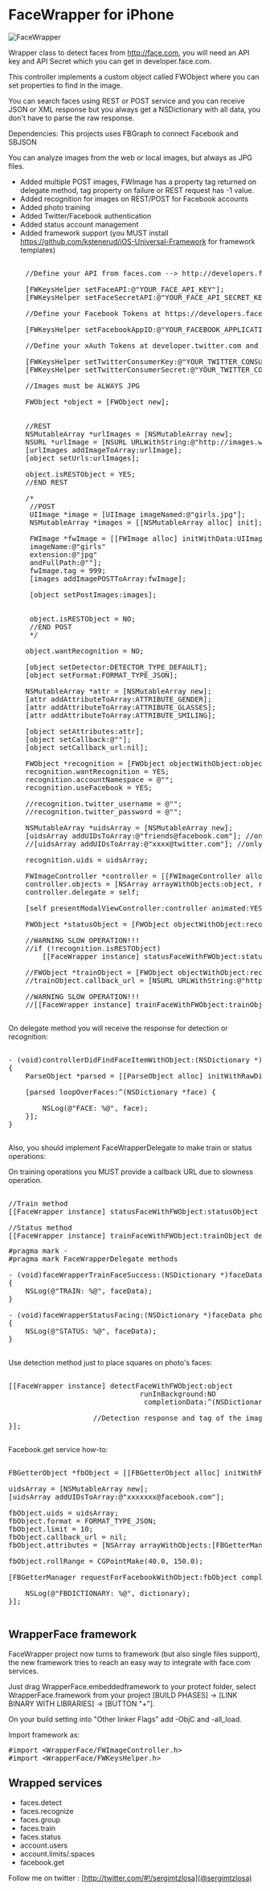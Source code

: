 FaceWrapper for iPhone
===================

![FaceWrapper](https://github.com/sergiomtzlosa/faceWrapper-iphone/raw/master/faceWrapper-iphone.png)

Wrapper class to detect faces from http://face.com, you will need an API key and API Secret which you can get in developer.face.com.

This controller implements a custom object called FWObject where you can set properties to find in the image.

You can search faces using REST or POST service and you can receive JSON or XML response but you always get a NSDictionary with all data, you don't have to parse the raw response.

Dependencies: This projects uses FBGraph to connect Facebook and SBJSON

You can analyze images from the web or local images, but always as JPG files.

* Added multiple POST images, FWImage has a property tag returned on delegate method, tag property on failure or REST request has -1 value.
* Added recognition for images on REST/POST for Facebook accounts
* Added photo training
* Added Twitter/Facebook authentication
* Added status account management
* Added framework support (you MUST install https://github.com/kstenerud/iOS-Universal-Framework for framework templates)

<pre>

    //Define your API from faces.com --> http://developers.face.com/account/
    
    [FWKeysHelper setFaceAPI:@"YOUR_FACE_API_KEY"];
    [FWKeysHelper setFaceSecretAPI:@"YOUR_FACE_API_SECRET_KEY"];
    
    //Define your Facebook Tokens at https://developers.facebook.com and set them in your face.com account

    [FWKeysHelper setFacebookAppID:@"YOUR_FACEBOOK_APPLICATION_ID"];
    
    //Define your xAuth Tokens at developer.twitter.com and set them in your face.com account
    
    [FWKeysHelper setTwitterConsumerKey:@"YOUR_TWITTER_CONSUMER_KEY"];
    [FWKeysHelper setTwitterConsumerSecret:@"YOUR_TWITTER_CONSUMER_SECRET"];
    
    //Images must be ALWAYS JPG
    
    FWObject *object = [FWObject new];
    
    
    //REST
    NSMutableArray *urlImages = [NSMutableArray new];
    NSURL *urlImage = [NSURL URLWithString:@"http://images.wikia.com/powerrangers/images/f/fe/ActorJohnCho_John_Shea_55027822.jpg"];
    [urlImages addImageToArray:urlImage];
    [object setUrls:urlImages];
    
    object.isRESTObject = YES;
    //END REST
    
    /*
     //POST
     UIImage *image = [UIImage imageNamed:@"girls.jpg"];
     NSMutableArray *images = [[NSMutableArray alloc] init];
     
     FWImage *fwImage = [[FWImage alloc] initWithData:UIImageJPEGRepresentation(image, 1.0)
     imageName:@"girls"
     extension:@"jpg"
     andFullPath:@""];
     fwImage.tag = 999;
     [images addImagePOSTToArray:fwImage];
     
     [object setPostImages:images];
     
     
     object.isRESTObject = NO;
     //END POST
     */
    
    object.wantRecognition = NO;
    
    [object setDetector:DETECTOR_TYPE_DEFAULT];
    [object setFormat:FORMAT_TYPE_JSON];
    
    NSMutableArray *attr = [NSMutableArray new];
    [attr addAttributeToArray:ATTRIBUTE_GENDER];
    [attr addAttributeToArray:ATTRIBUTE_GLASSES];
    [attr addAttributeToArray:ATTRIBUTE_SMILING];
    
    [object setAttributes:attr];
    [object setCallback:@""];
    [object setCallback_url:nil];
    
    FWObject *recognition = [FWObject objectWithObject:object];
    recognition.wantRecognition = YES;
    recognition.accountNamespace = @"";
    recognition.useFacebook = YES;
    
    //recognition.twitter_username = @"";
    //recognition.twitter_password = @"";
    
    NSMutableArray *uidsArray = [NSMutableArray new];
    [uidsArray addUIDsToArray:@"friends@facebook.com"]; //only for facebook authentication
    //[uidsArray addUIDsToArray:@"xxxx@twitter.com"]; //only for twitter authentication
    
    recognition.uids = uidsArray;
    
    FWImageController *controller = [[FWImageController alloc] initWithNibName:@"FWImageController" bundle:nil];
    controller.objects = [NSArray arrayWithObjects:object, recognition, nil];
    controller.delegate = self;
    
    [self presentModalViewController:controller animated:YES];
    
    FWObject *statusObject = [FWObject objectWithObject:recognition];

    //WARNING SLOW OPERATION!!!
    //if (!recognition.isRESTObject)
        [[FaceWrapper instance] statusFaceWithFWObject:statusObject delegate:self]; //POST ONLY
    
    //FWObject *trainObject = [FWObject objectWithObject:recognition];
    //trainObject.callback_url = [NSURL URLWithString:@"http://www.facebook.com/connect/login_success.html"]; //dummy callback URL
    
    //WARNING SLOW OPERATION!!!
    //[[FaceWrapper instance] trainFaceWithFWObject:trainObject delegate:self runInBackground:NO];

</pre>

On delegate method you will receive the response for detection or recognition:

<pre>

- (void)controllerDidFindFaceItemWithObject:(NSDictionary *)faces postImageTag:(int)tag
{
    ParseObject *parsed = [[ParseObject alloc] initWithRawDictionary:faces];
    
    [parsed loopOverFaces:^(NSDictionary *face) {
        
        NSLog(@"FACE: %@", face);
    }];
}

</pre>

Also, you should implement FaceWrapperDelegate to make train or status operations:

On training operations you MUST provide a callback URL due to slowness operation.

<pre>

//Train method
[[FaceWrapper instance] statusFaceWithFWObject:statusObject delegate:self]; //POST ONLY

//Status method
[[FaceWrapper instance] trainFaceWithFWObject:trainObject delegate:self runInBackground:NO];
</pre>

<pre>
#pragma mark -
#pragma mark FaceWrapperDelegate methods

- (void)faceWrapperTrainFaceSuccess:(NSDictionary *)faceData photoTag:(int)tag
{
    NSLog(@"TRAIN: %@", faceData);
}

- (void)faceWrapperStatusFacing:(NSDictionary *)faceData photoTag:(int)tag
{
    NSLog(@"STATUS: %@", faceData);
}

</pre>

Use detection method just to place squares on photo's faces:

<pre>

[[FaceWrapper instance] detectFaceWithFWObject:object 
                               runInBackground:NO
                                completionData:^(NSDictionary *response, int tagImagePost) {

                    //Detection response and tag of the image
}];

</pre>

Facebook.get service how-to:

<pre>

FBGetterObject *fbObject = [[FBGetterObject alloc] initWithFWObject:recognition];

uidsArray = [NSMutableArray new];
[uidsArray addUIDsToArray:@"xxxxxxx@facebook.com"];

fbObject.uids = uidsArray;
fbObject.format = FORMAT_TYPE_JSON;
fbObject.limit = 10;
fbObject.callback_url = nil;
fbObject.attributes = [NSArray arrayWithObjects:[FBGetterManager objectFromFBAttribute:FBATTRIBUTE_GENDER_FEMALE], [FBGetterManager objectFromFBAttribute:FBATTRIBUTE_GLASSES_TRUE], [FBGetterManager objectFromFBAttribute:FBATTRIBUTE_PITCH_CENTER], [FBGetterManager objectFromFBAttribute:FBATTRIBUTE_ROLL_RANGE], [FBGetterManager objectFromFBAttribute:FBATTRIBUTE_YAW_CENTER], nil];
    
fbObject.rollRange = CGPointMake(40.0, 150.0);
    
[FBGetterManager requestForFacebookWithObject:fbObject completionBlock:^(NSDictionary *dictionary) {
        
    NSLog(@"FBDICTIONARY: %@", dictionary);
}];

</pre>

WrapperFace framework
---------------------

FaceWrapper project now turns to framework (but also single files support), the new framework tries to reach an easy way to integrate with face.com services.

Just drag WrapperFace.embeddedframework to your protect folder, select WrapperFace.framework from your project [BUILD PHASES] -> [LINK BINARY WITH LIBRARIES] -> [BUTTON "+"].

On your build setting into "Other linker Flags" add -ObjC and -all_load.

Import framework as:

<pre>
#import &lt;WrapperFace/FWImageController.h&gt;
#import &lt;WrapperFace/FWKeysHelper.h&gt;
</pre>

Wrapped services
----------------

- faces.detect
- faces.recognize
- faces.group
- faces.train
- faces.status
- account.users
- account.limits/.spaces
- facebook.get

Follow me on twitter : [http://twitter.com/#!/sergimtzlosa](@sergimtzlosa)